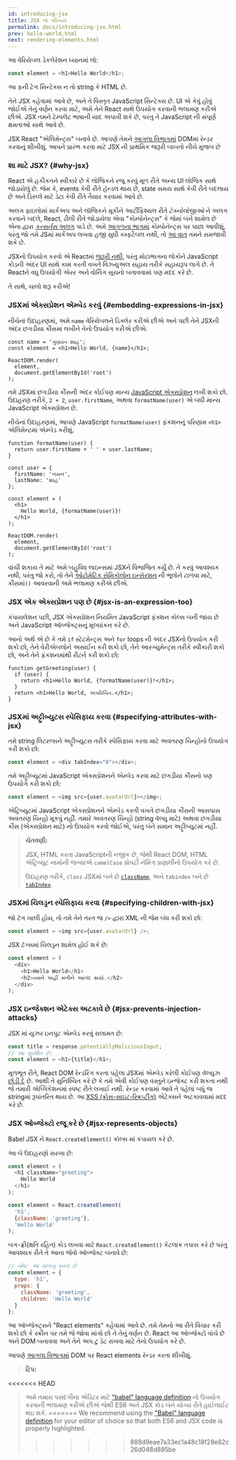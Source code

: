 ```yaml
---
id: introducing-jsx
title: JSX નો પરિચય
permalink: docs/introducing-jsx.html
prev: hello-world.html
next: rendering-elements.html
---
```


આ વેરિયેબલ ડેકલેરેશન ધ્યાનમાં લો:

```js
const element = <h1>Hello World</h1>;
```

આ ફની ટેગ સિન્ટેક્સ ન તો string કે HTML છે.

તેને JSX કહેવામાં આવે છે, અને તે વિસ્તૃત JavaScript સિન્ટેક્સ છે. UI એ કેવું હોવું જોઈએ તેનું વર્ણન કરવા માટે, અમે તેને React સાથે ઉપયોગ કરવાની ભલામણ કરીએ છીએ. JSX તમને ટેમ્પલેટ ભાષાની યાદ અપાવી શકે છે, પરંતુ તે JavaScript ની સંપૂર્ણ ક્ષમતાઓ સાથે આવે છે.

JSX React "એલિમેન્ટ્સ" બનાવે છે. આપણે તેમને [આગલા વિભાગમાં](/docs/rendering-elements.html) DOMમાં રેન્ડર કરવાનું શીખીશું. આપને પ્રારંભ કરવા માટે JSX ની પ્રાથમિક જરૂરી બાબતો નીચે મુજબ છે 

### શા માટે JSX? {#why-jsx}

React એ હકીકતને સ્વીકારે છે કે લોજિકને રજૂ કરવું મૂળ રીતે અન્ય UI લોજિક સાથે જોડાયેલું છે. જેમ કે, events કેવી રીતે હૅન્ડલ થાય છે, state સમય સાથે કેવી રીતે બદલાય છે અને ડિસ્પ્લે માટે ડેટા કેવી રીતે તૈયાર કરવામાં આવે છે.

અલગ ફાઇલોમાં માર્કઅપ અને લૉજિકને મૂકીને આર્ટીફિશ્યલ રીતે *ટેક્નોલોજીઓ* ને અલગ કરવાને બદલે, React, ઢીલી રીતે જોડાયેલા એવા "કોમ્પોનેન્ટ્સ" કે જેમાં બંને શામેલ છે એના દ્વારા [*કન્સર્નસ* અલગ](https://en.wikipedia.org/wiki/Separation_of_concerns) પાડે છે. અમે [આગળના ભાગમાં](/docs/components-and-props.html) કોમ્પોનેન્ટ્સ પર પાછા આવીશું, પરંતુ જો તમે JSમાં માર્કઅપ લખવા હજી સુધી કમ્ફર્ટેબલ નથી, તો [આ વાત](https://www.youtube.com/watch?v=x7cQ3mrcKaY) તમને સમજાવી શકે છે.

JSXનો ઉપયોગ કરવો એ Reactમાં [જરૂરી નથી](/docs/react-without-jsx.html), પરંતુ મોટાભાગના લોકોને JavaScript કોડની અંદર UI સાથે કામ કરતી વખતે વિઝ્યુઅલ સહાય તરીકે સહાયરૂપ લાગે છે. તે Reactને વધુ ઉપયોગી એરર અને વોર્નિંગ સૂચનો બતાવવામાં પણ મદદ કરે છે.

તે સાથે, ચાલો શરૂ કરીએ!

### JSXમાં એક્સપ્રેશન એમ્બેડ કરવું {#embedding-expressions-in-jsx}

નીચેનાં ઉદાહરણમાં, અમે `name` વેરિયેબલને ડિક્લેર કરીએ છીએ અને પછી તેને JSXની અંદર છગડીયા કૌંસમાં લખીને તેનો ઉપયોગ કરીએ છીએ:

```js{1,2}
const name = 'ગુણવંત શાહ';
const element = <h1>Hello World, {name}</h1>;

ReactDOM.render(
  element,
  document.getElementById('root')
);
```

તમે JSXમાં છગડીયા કૌંસની અંદર કોઈપણ માન્ય [JavaScript એક્સપ્રેશન](https://developer.mozilla.org/en-US/docs/Web/JavaScript/Guide/Expressions_and_Operators#Expressions) લખી શકો છો. ઉદાહરણ તરીકે, `2 + 2`, `user.firstName`, અથવા `formatName(user)` એ બધી માન્ય JavaScript એક્સપ્રેશન છે.

નીચેનાં ઉદાહરણમાં, આપણે JavaScript `formatName(user)` ફંકશનનું પરિણામ `<h1>` એલિમેન્ટમાં એમ્બેડ કરીશું.

```js{12}
function formatName(user) {
  return user.firstName + ' ' + user.lastName;
}

const user = {
  firstName: 'નયન',
  lastName: 'શાહ'
};

const element = (
  <h1>
    Hello World, {formatName(user)}!
  </h1>
);

ReactDOM.render(
  element,
  document.getElementById('root')
);
```

[](codepen://introducing-jsx)

વાંચી શકાય તે માટે અમે બહુવિધ લાઇન્સમાં JSXને વિભાજિત કર્યું છે. તે કરવું આવશ્યક નથી, પરંતુ જો કરો, તો તેને [ઓટોમેટિક સેમિકોલોન ઇન્સેરશન](https://stackoverflow.com/q/2846283) ની ભૂલોને ટાળવા માટે, કૌંસમાં`()` આવરવાની અમે ભલામણ કરીએ છીએ.

### JSX એક એક્સપ્રેશન પણ છે {#jsx-is-an-expression-too}

કંપાયલેશન પછી, JSX એક્સપ્રેશન નિયમિત JavaScript ફંક્શન કોલ્સ બની જાય છે અને JavaScript ઑબ્જેક્ટ્સનું મૂલ્યાંકન કરે છે.

આનો અર્થ એ છે કે તમે `if` સ્ટેટમેન્ટ્સ અને `for` loops ની અંદર JSXનો ઉપયોગ કરી શકો છો, તેને વેરીએબલોને અસાઈન કરી શકો છો, તેને આરગ્યુમેન્ટ્સ તરીકે સ્વીકારી શકો છો, અને તેને ફંકશનમાંથી રીટર્ન કરી શકો છો:

```js{3,5}
function getGreeting(user) {
  if (user) {
    return <h1>Hello World, {formatName(user)}!</h1>;
  }
  return <h1>Hello World, અપરિચિત.</h1>;
}
```

### JSXમાં અટ્ટ્રીબ્યુટસ સ્પેસિફાય કરવા {#specifying-attributes-with-jsx}

તમે string લિટરલ્સને અટ્ટ્રીબ્યુટસ તરીકે સ્પેસિફાય કરવા માટે અવતરણ ચિન્હોનો ઉપયોગ કરી શકો છો:

```js
const element = <div tabIndex="0"></div>;
```

તમે અટ્ટ્રીબ્યુટમાં JavaScript એક્સપ્રેશનને એમ્બેડ કરવા માટે છગડીયા કૌંસનો પણ ઉપયોગ કરી શકો છો:

```js
const element = <img src={user.avatarUrl}></img>;
```

એટ્રિબ્યુટમાં JavaScript એક્સપ્રેશનને એમ્બેડ કરતી વખતે છગડીયા કૌંસની આસપાસ અવતરણ ચિન્હો મૂકવું નહીં. તમારે અવતરણ ચિન્હો (string વૅલ્યુ માટે) અથવા છગડીયા કૌંસ (એક્સપ્રેશન માટે) નો ઉપયોગ કરવો જોઈએ, પરંતુ બંને સમાન અટ્ટ્રીબ્યુટમાં નહીં.

>**ચેતવણી:**
>
>JSX, HTML કરતા JavaScriptની નજીક છે, જેથી React DOM, HTML એટ્રિબ્યુટ નામોની જગ્યાએ `camelCase` પ્રોપર્ટી નૅમિંગ પ્રણાલીનો ઉપયોગ કરે છે.
>
>ઉદાહરણ તરીકે, `class` JSXમાં બને છે [`className`](https://developer.mozilla.org/en-US/docs/Web/API/Element/className), અને `tabindex` બને છે [`tabIndex`](https://developer.mozilla.org/en-US/docs/Web/API/HTMLElement/tabIndex).

### JSXમાં ચિલડ્રન સ્પેસિફાય કરવા {#specifying-children-with-jsx}

જો ટૅગ ખાલી હોય, તો તમે તેને તરત જ `/>` દ્વારા XML ની જેમ બંધ કરી શકો છો:

```js
const element = <img src={user.avatarUrl} />;
```

JSX ટૅગ્સમાં ચિલડ્રન શામેલ હોઈ શકે છે:

```js
const element = (
  <div>
    <h1>Hello World</h1>
    <h2>તમને અહીં મળીને આનંદ થયો.</h2>
  </div>
);
```

### JSX ઇન્જેક્શન એટેક્સ અટકાવે છે {#jsx-prevents-injection-attacks}

JSX માં યુઝર ઇનપુટ એમ્બેડ કરવું સલામત છે:

```js
const title = response.potentiallyMaliciousInput;
// આ સુરક્ષિત છે:
const element = <h1>{title}</h1>;
```

મૂળભૂત રીતે, React DOM રેન્ડરિંગ કરતા પહેલા JSXમાં એમ્બેડ કરેલી કોઈપણ વૅલ્યુઝ [છોડી દે](https://stackoverflow.com/questions/7381974/which-characters-need-to-be-escaped-on-html) છે. આથી તે સુનિશ્ચિત કરે છે કે તમે એવી કોઈપણ વસ્તુને ઇન્જેક્ટ કરી શકતા નથી જે તમારી એપ્લિકેશનમાં સ્પષ્ટ રીતે લખાઈ નથી. રેન્ડર કરવામાં આવે તે પહેલાં બધું જ stringમાં રૂપાંતરિત થાય છે. આ [XSS (ક્રોસ-સાઇટ-સ્ક્રિપ્ટીંગ)](https://en.wikipedia.org/wiki/Cross-site_scripting) એટેક્સને અટકાવવામાં મદદ કરે છે.

### JSX ઓબ્જેક્ટો રજૂ કરે છે {#jsx-represents-objects}

Babel JSX ને `React.createElement()` કૉલ્સ માં કંપાયલ કરે છે.

આ બે ઉદાહરણો સરખા છે:

```js
const element = (
  <h1 className="greeting">
    Hello World
  </h1>
);
```

```js
const element = React.createElement(
  'h1',
  {className: 'greeting'},
  'Hello World'
);
```

બગ-ફ્રી(ક્ષતિ રહિત) કોડ લખવા માટે `React.createElement()` કેટલાક તપાસ કરે છે પરંતુ આવશ્યક રીતે તે આના જેવો ઑબ્જેક્ટ બનાવે છે:

```js
// નોંધ: આ માળખું સરળ છે
const element = {
  type: 'h1',
  props: {
    className: 'greeting',
    children: 'Hello World'
  }
};
```

આ ઑબ્જેક્ટ્સને "React elements" કહેવામાં આવે છે. તમે તેમનો આ રીતે વિચાર કરી શકો છો કે સ્ક્રીન પર તમે જે જોવા માંગો છો તે તેનું વર્ણન છે. React આ ઓબ્જેક્ટો વાંચે છે અને DOM બનાવવા અને તેને અપ ટુ ડેટ રાખવા માટે તેનો ઉપયોગ કરે છે.

આપણે [આગલા વિભાગમાં](/docs/rendering-elements.html) DOM પર React elements રેન્ડર કરતા શીખીશું.

>**ટિપ:**
>
<<<<<<< HEAD
>અમે તમારા પસંદગીના એડિટર માટે ["babel" language definition](https://babeljs.io/docs/editors) નો ઉપયોગ કરવાની ભલામણ કરીએ છીએ જેથી ES6 અને JSX કોડ બંને યોગ્ય રીતે હાઈલાઈટ થઇ શકે.
=======
>We recommend using the ["Babel" language definition](https://babeljs.io/docs/en/next/editors) for your editor of choice so that both ES6 and JSX code is properly highlighted.
>>>>>>> 888d9eae7a33ec1a48c18f28e82c26d048d885be
